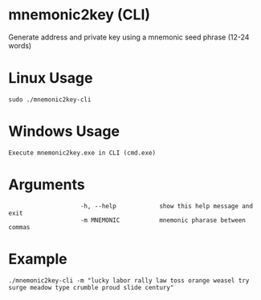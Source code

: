 # mnemonic2key (CLI)
Generate address and private key using a mnemonic seed phrase (12-24 words)

# Linux Usage
    sudo ./mnemonic2key-cli

# Windows Usage
    Execute mnemonic2key.exe in CLI (cmd.exe)

# Arguments
                        
                        -h, --help            show this help message and exit
                        -m MNEMONIC           mnemonic pharase between commas
                        
# Example
    ./mnemonic2key-cli -m "lucky labor rally law toss orange weasel try surge meadow type crumble proud slide century"
    
